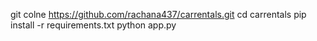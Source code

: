 git colne https://github.com/rachana437/carrentals.git
cd carrentals
pip install -r requirements.txt
python app.py
